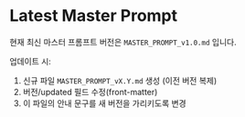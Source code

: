 # Latest Master Prompt

현재 최신 마스터 프롬프트 버전은 `MASTER_PROMPT_v1.0.md` 입니다.

업데이트 시:

1. 신규 파일 `MASTER_PROMPT_vX.Y.md` 생성 (이전 버전 복제)
2. 버전/updated 필드 수정(front-matter)
3. 이 파일의 안내 문구를 새 버전을 가리키도록 변경
